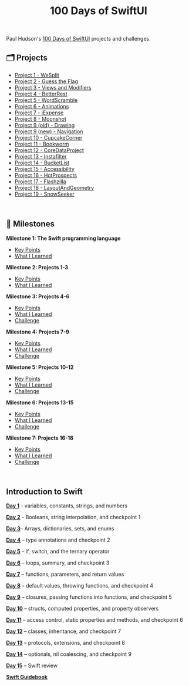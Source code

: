 <div align="center">
  <h1>100 Days of SwiftUI</h1>
</div>

<br/>

Paul Hudson's [100 Days of SwiftUI](https://www.hackingwithswift.com/100/swiftui) projects and challenges.

## 🗂️ Projects

- [Project 1 - WeSplit](/Project%2001%20-%20WeSplit/)
- [Project 2 - Guess the Flag](/Project%2002%20-%20GuessTheFlag/)
- [Project 3 - Views and Modifiers](/Project%2003%20-%20ViewsAndModifiers/)
- [Project 4 - BetterRest](/Project%2004%20-%20BetterRest/)
- [Project 5 - WordScramble](/Project%2005%20-%20WordScramble/)
- [Project 6 - Animations](/Project%2006%20-%20Animations/)
- [Project 7 - iExpense](/Project%2007%20-%20iExpense/)
- [Project 8 - Moonshot](/Project%2008%20-%20Moonshot/)
- [Project 9 (old) - Drawing](/Project%2009%20-%20Drawing/)
- [Project 9 (new) - Navigation](/Project%2009%20-%20Drawing/)
- [Project 10 - CupcakeCorner](/Project%2010%20-%20CupcakeCorner/)
- [Project 11 - Bookworm](/Project%2011%20-%20Bookworm/)
- [Project 12 - CoreDataProject](/Project%2012%20-%20CoreDataProject/)
- [Project 13 - Instafilter](/Project%2013%20-%20Instafilter/)
- [Project 14 - BucketList](/Project%2014%20-%20BucketList/)
- [Project 15 - Accessibility](/Project%2015%20-%20Accessibility/)
- [Project 16 - HotProspects](/Project%2016%20-%20HotProspects/)
- [Project 17 - Flashzilla](/Project%2017%20-%20Flashzilla/)
- [Project 18 - LayoutAndGeometry](/Project%2018%20-%20LayoutAndGeometry/)
- [Project 19 - SnowSeeker](/Project%2019%20-%20SnowSeeker/)

<br />

## 📌 Milestones

**Milestone 1: The Swift programming language**
   - [Key Points](https://www.hackingwithswift.com/guide/ios-swiftui/1/1/key-points)
   - [What I Learned](https://www.hackingwithswift.com/guide/ios-swiftui/1/2/key-points)

**Milestone 2: Projects 1-3**
   - [Key Points](https://www.hackingwithswift.com/guide/ios-swiftui/2/1/key-points)
   - [What I Learned](https://www.hackingwithswift.com/guide/ios-swiftui/2/2/key-points)

**Milestone 3: Projects 4-6**
   - [Key Points](https://www.hackingwithswift.com/guide/ios-swiftui/3/1/key-points)
   - [What I Learned](https://www.hackingwithswift.com/guide/ios-swiftui/3/2/key-points)
   - [Challenge](/Challenges/Day%2035%20-%20Edutainment/)

**Milestone 4: Projects 7-9**
   - [Key Points](https://www.hackingwithswift.com/guide/ios-swiftui/4/1/key-points)
   - [What I Learned](https://www.hackingwithswift.com/guide/ios-swiftui/4/2/key-points)
   - [Challenge](/Challenges/Day%2047%20-%20HabitTracker/)   
   
**Milestone 5: Projects 10-12**
   - [Key Points](https://www.hackingwithswift.com/guide/ios-swiftui/5/1/key-points)
   - [What I Learned](https://www.hackingwithswift.com/guide/ios-swiftui/5/2/key-points)
   - [Challenge](/Challenges/Day%2060%20-%20FriendFace/)

 **Milestone 6: Projects 13-15**
   - [Key Points](https://www.hackingwithswift.com/guide/ios-swiftui/6/1/key-points)
   - [What I Learned](https://www.hackingwithswift.com/guide/ios-swiftui/6/2/key-points)
   - [Challenge](/Challenges/Day%2077%20-%20SomeoneNew/)
   
 **Milestone 7: Projects 16-18**
   - [Key Points](https://www.hackingwithswift.com/guide/ios-swiftui/7/1/key-points)
   - [What I Learned](https://www.hackingwithswift.com/guide/ios-swiftui/7/2/key-points)
   - [Challenge](/Challenges/Day%2095%20-%20DiceRoller/)

<br />

## Introduction to Swift

[**Day 1**](https://www.hackingwithswift.com/100/swiftui/1) - variables, constants, strings, and numbers

[**Day 2**](https://www.hackingwithswift.com/100/swiftui/2) - Booleans, string interpolation, and checkpoint 1

[**Day 3**](https://www.hackingwithswift.com/100/swiftui/3)– Arrays, dictionaries, sets, and enums

[**Day 4**](https://www.hackingwithswift.com/100/swiftui/4) – type annotations and checkpoint 2

[**Day 5**](https://www.hackingwithswift.com/100/swiftui/5) – if, switch, and the ternary operator

[**Day 6**](https://www.hackingwithswift.com/100/swiftui/6) – loops, summary, and checkpoint 3

[**Day 7**](https://www.hackingwithswift.com/100/swiftui/7) – functions, parameters, and return values

[**Day 8**](https://www.hackingwithswift.com/100/swiftui/8) – default values, throwing functions, and checkpoint 4

[**Day 9**](https://www.hackingwithswift.com/100/swiftui/9) – closures, passing functions into functions, and checkpoint 5

[**Day 10**](https://www.hackingwithswift.com/100/swiftui/10) – structs, computed properties, and property observers

[**Day 11**](https://www.hackingwithswift.com/100/swiftui/11) – access control, static properties and methods, and checkpoint 6

[**Day 12**](https://www.hackingwithswift.com/100/swiftui/12) – classes, inheritance, and checkpoint 7

[**Day 13**](https://www.hackingwithswift.com/100/swiftui/13) – protocols, extensions, and checkpoint 8

[**Day 14**](https://www.hackingwithswift.com/100/swiftui/14) – optionals, nil coalescing, and checkpoint 9

[**Day 15**](https://www.hackingwithswift.com/100/swiftui/15) – Swift review

[**Swift Guidebook**](https://www.hackingwithswift.com/guide)

